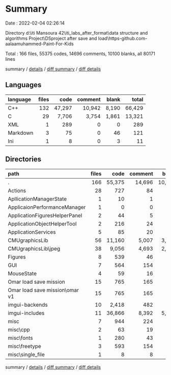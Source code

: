 # Summary

Date : 2022-02-04 02:26:14

Directory d:\iti Mansoura 42\iti_labs_after_format\data structure and algorithms Project\DSproject after save and load\https-github.com-aalaamuhammed-Paint-For-Kids

Total : 166 files,  55375 codes, 14696 comments, 10100 blanks, all 80171 lines

summary / [details](details.md) / [diff summary](diff.md) / [diff details](diff-details.md)

## Languages
| language | files | code | comment | blank | total |
| :--- | ---: | ---: | ---: | ---: | ---: |
| C++ | 132 | 47,297 | 10,942 | 8,190 | 66,429 |
| C | 29 | 7,706 | 3,754 | 1,861 | 13,321 |
| XML | 1 | 289 | 0 | 0 | 289 |
| Markdown | 3 | 75 | 0 | 46 | 121 |
| Ini | 1 | 8 | 0 | 3 | 11 |

## Directories
| path | files | code | comment | blank | total |
| :--- | ---: | ---: | ---: | ---: | ---: |
| . | 166 | 55,375 | 14,696 | 10,100 | 80,171 |
| Actions | 28 | 727 | 84 | 262 | 1,073 |
| ApllicationManagerState | 1 | 10 | 1 | 1 | 12 |
| ApplicaionPerformanceManager | 1 | 0 | 0 | 1 | 1 |
| ApplicationFiguresHelperPanel | 2 | 44 | 5 | 17 | 66 |
| ApplicationObjectHelperTool | 2 | 216 | 24 | 64 | 304 |
| ApplicationServices | 5 | 85 | 20 | 49 | 154 |
| CMUgraphicsLib | 56 | 11,160 | 5,007 | 3,072 | 19,239 |
| CMUgraphicsLib\jpeg | 38 | 9,056 | 4,693 | 2,311 | 16,060 |
| Figures | 8 | 539 | 46 | 138 | 723 |
| GUI | 7 | 564 | 154 | 194 | 912 |
| MouseState | 4 | 59 | 16 | 30 | 105 |
| Omar load save mission | 15 | 765 | 165 | 235 | 1,165 |
| Omar load save mission\omar v1 | 15 | 765 | 165 | 235 | 1,165 |
| imgui-backends | 10 | 2,418 | 482 | 346 | 3,246 |
| imgui-includes | 11 | 36,866 | 8,392 | 5,312 | 50,570 |
| misc | 7 | 944 | 224 | 206 | 1,374 |
| misc\cpp | 2 | 63 | 19 | 18 | 100 |
| misc\fonts | 1 | 280 | 43 | 63 | 386 |
| misc\freetype | 3 | 593 | 154 | 122 | 869 |
| misc\single_file | 1 | 8 | 8 | 3 | 19 |

summary / [details](details.md) / [diff summary](diff.md) / [diff details](diff-details.md)
